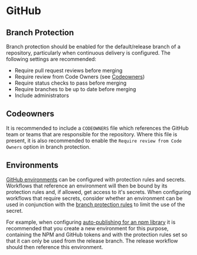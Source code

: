 # GitHub

## Branch Protection

Branch protection should be enabled for the default/release branch of a repository, particularly when continuous delivery is configured. The following settings are recommended:

- Require pull request reviews before merging
- Require review from Code Owners (see [Codeowners](#codeowners))
- Require status checks to pass before merging
- Require branches to be up to date before merging
- Include administrators

## Codeowners

It is recommended to include a `CODEOWNERS` file which references the GitHub team or teams that are responsible for the repository. Where this file is present, it is also recommended to enable the `Require review from Code Owners` option in branch protection.

## Environments

[GitHub environments](https://docs.github.com/en/actions/reference/environments) can be configured with protection rules and secrets. Workflows that reference an environment will then be bound by its protection rules and, if allowed, get access to it's secrets. When configuring workflows that require secrets, consider whether an environment can be used in conjunction with the [branch protection rules](#branch-protection) to limit the use of the secret.

For example, when configuring [auto-publishing for an npm library](./npm-packages.md#continuous-delivery) it is recommended that you create a new environment for this purpose, containing the NPM and GitHub tokens and with the protection rules set so that it can only be used from the release branch. The release workflow should then reference this environment.
